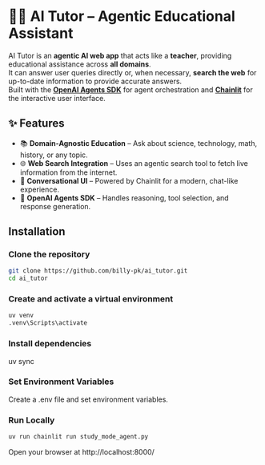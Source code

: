 # 🧑‍🏫 AI Tutor – Agentic Educational Assistant

AI Tutor is an **agentic AI web app** that acts like a **teacher**, providing educational assistance across **all domains**.  
It can answer user queries directly or, when necessary, **search the web** for up-to-date information to provide accurate answers.  
Built with the **[OpenAI Agents SDK](https://openai.github.io/openai-agents-python/)** for agent orchestration and **[Chainlit](https://docs.chainlit.io/)** for the interactive user interface.


## ✨ Features

- 📚 **Domain-Agnostic Education** – Ask about science, technology, math, history, or any topic.  
- 🌐 **Web Search Integration** – Uses an agentic search tool to fetch live information from the internet.  
- 🤝 **Conversational UI** – Powered by Chainlit for a modern, chat-like experience.  
- 🧠 **OpenAI Agents SDK** – Handles reasoning, tool selection, and response generation.  


##  Installation

### Clone the repository
``` bash
git clone https://github.com/billy-pk/ai_tutor.git
cd ai_tutor
```

### Create and activate a virtual environment

``` bash
uv venv 
.venv\Scripts\activate
```

### Install dependencies

uv sync

### Set Environment Variables

Create a .env file and set environment variables.

### Run Locally

``` bash
uv run chainlit run study_mode_agent.py 
```

Open your browser at http://localhost:8000/





